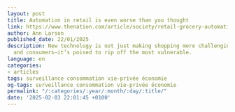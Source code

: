 ```yaml
---
layout: post
title: Automation in retail is even worse than you thought
link: https://www.thenation.com/article/society/retail-grocery-automation-esl-kroger/
author: Ann Larson
published_date: 22/01/2025
description: New technology is not just making shopping more challenging for workers
  and consumers—it’s poised to rip off the most vulnerable.
language: en
categories:
- articles
tags: surveillance consommation vie-privée économie
og-tags: surveillance consommation vie-privée économie
permalink: "/:categories/:year/:month/:day/:title/"
date: '2025-02-03 22:01:45 +0100'
---
```

